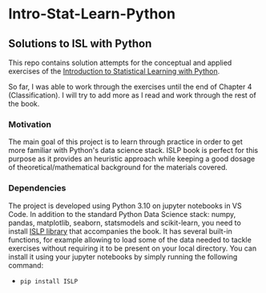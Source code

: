 # Intro-Stat-Learn-Python

## Solutions to ISL with Python

This repo contains solution attempts for the conceptual and applied exercises of the [Introduction to Statistical Learning with Python](https://www.statlearning.com/).

So far, I was able to work through the exercises until the end of Chapter 4 (Classification). I will try to add more as I read and work through the rest of the book. 

### Motivation

The main goal of this project is to learn through practice in order to get more familiar with Python's data science stack. ISLP book is perfect for this purpose as it provides an heuristic approach while keeping a good dosage of theoretical/mathematical background for the materials covered.

### Dependencies

The project is developed using Python 3.10 on jupyter notebooks in VS Code. In addition to the standard Python Data Science stack: numpy, pandas, matplotlib, seaborn, statsmodels and scikit-learn, you need to install [ISLP library](https://islp.readthedocs.io/en/latest/) that accompanies the book. It has several built-in functions, for example allowing to load some of the data needed to tackle exercises without requiring it to be present on your local directory. You can install it using your jupyter notebooks by simply running the following command:

- `pip install ISLP`





